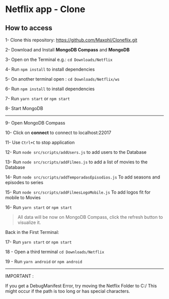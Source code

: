 # Netflix app - Clone

## How to access

1- Clone this repository: https://github.com/Maxohl/Cloneflix.git

2- Download and Install **MongoDB Compass** and **MongoDB**

3- Open on the Terminal e.g.: `cd Downloads/Netflix`

4- Run `npm install` to install dependencies

5- On another terminal open : `cd Downloads/Netflix/ws`

6- Run `npm install` to install dependencies

7- Run `yarn start` or `npm start`

8- Start MongoDB 

-----------------------------------------------------

9- Open MongoDB Compass 

10- Click on **connect** to connect to localhost:22017

11- Use `Ctrl+C` to stop application

12- Run `node src/scripts/addUsers.js` to add users to the Database

13- Run `node src/scripts/addFilmes.js` to add a list of movies to the Database

14- Run `node src/scripts/addTemporadasEpisodios.js` To add seasons and episodes to series

15- Run `node src/scripts/addFilmesLogoMobile.js` To add logos fit for mobile to Movies

16- Run `yarn start` or `npm start`

> All data will be now on MongoDB Compass, click the refresh button to visualize it.


Back in the First Terminal:

17- Run `yarn start` or `npm start`

18 - Open a third terminal `cd Downloads/Netflix`

19 - Run `yarn android` or `npm android` 

-----------------------------------------------------

IMPORTANT : 

If you get a DebugManifest Error, try moving the Netflix Folder to C:/ 
This might occur if the path is too long or has special characters.
